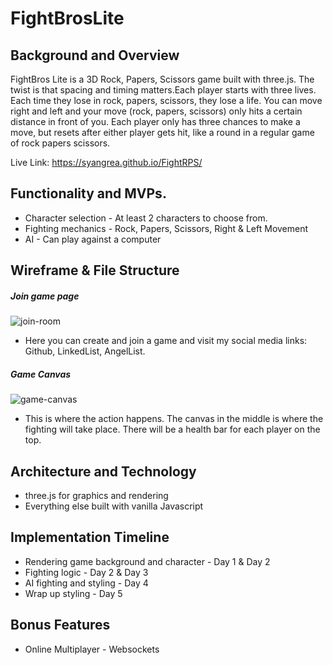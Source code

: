 # FightBrosLite

## Background and Overview
FightBros Lite is a 3D Rock, Papers, Scissors game built with three.js. The twist is that spacing and timing matters.Each player starts with three lives. Each time they lose in rock, papers, scissors, they lose a life. You can move right and left and your move (rock, papers, scissors) only hits a certain distance in front of you. Each player only has three chances to make a move, but resets after either player gets hit, like a round in a regular game of rock papers scissors.  

Live Link: https://syangrea.github.io/FightRPS/

## Functionality and MVPs.
* Character selection - At least 2 characters to choose from.
* Fighting mechanics - Rock, Papers, Scissors, Right & Left Movement
* AI - Can play against a computer

## Wireframe & File Structure
##### Join game page
![join-room](https://github.com/syangrea/FightRPS/blob/main/images/rpshomepage.PNG)

* Here you can create and join a game and visit my social media links: Github, LinkedList, AngelList.

##### Game Canvas
![game-canvas](https://github.com/syangrea/FightRPS/blob/main/images/fight_canvas.PNG)

* This is where the action happens. The canvas in the middle is where the fighting will take place. There will be a health bar for each player on the top.


## Architecture and Technology
* three.js for graphics and rendering
* Everything else built with vanilla Javascript

## Implementation Timeline
* Rendering game background and character - Day 1 & Day 2
* Fighting logic - Day 2 & Day 3
* AI fighting and styling - Day 4
* Wrap up styling - Day 5

## Bonus Features
* Online Multiplayer - Websockets
